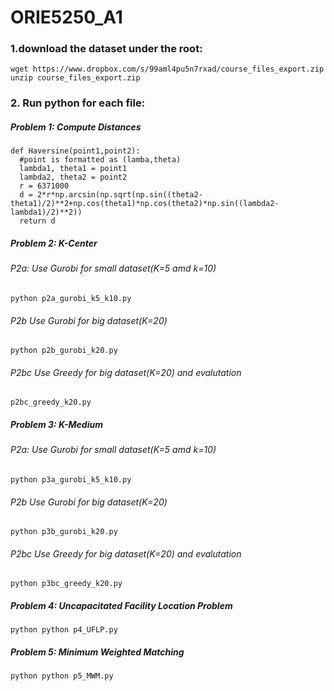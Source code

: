 # ORIE5250_A1
### 1.download the dataset under the root:
```
wget https://www.dropbox.com/s/99aml4pu5n7rxad/course_files_export.zip
unzip course_files_export.zip
```
### 2. Run python for each file:
##### Problem 1: Compute Distances
```
def Haversine(point1,point2):
  #point is formatted as (lamba,theta)
  lambda1, theta1 = point1
  lambda2, theta2 = point2
  r = 6371000
  d = 2*r*np.arcsin(np.sqrt(np.sin((theta2-theta1)/2)**2+np.cos(theta1)*np.cos(theta2)*np.sin((lambda2-lambda1)/2)**2))
  return d
```
##### Problem 2: K-Center
###### P2a: Use Gurobi for small dataset(K=5 amd k=10)
```
python p2a_gurobi_k5_k10.py
```
###### P2b Use Gurobi for big dataset(K=20)
```
python p2b_gurobi_k20.py
```
###### P2bc Use Greedy for big dataset(K=20) and evalutation
```
p2bc_greedy_k20.py
```

##### Problem 3: K-Medium
###### P2a: Use Gurobi for small dataset(K=5 amd k=10)
```
python p3a_gurobi_k5_k10.py
```
###### P2b Use Gurobi for big dataset(K=20)
```
python p3b_gurobi_k20.py
```
###### P2bc Use Greedy for big dataset(K=20) and evalutation
```
python p3bc_greedy_k20.py
```

##### Problem 4: Uncapacitated Facility Location Problem
```
python python p4_UFLP.py
```
##### Problem 5: Minimum Weighted Matching
```
python python p5_MWM.py
```
